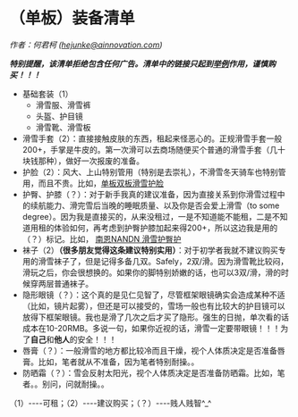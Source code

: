 # （单板）装备清单

*作者：何君柯 (hejunke@ainnovation.com)*

***特别提醒，该清单拒绝包含任何广告。清单中的链接只起到<u>举例</u>作用，谨慎购买！！！***

* 基础套装（1）
	* 滑雪服、滑雪裤
	* 头盔、护目镜
	* 滑雪靴、滑雪板
* 滑雪手套（2）：直接接触皮肤的东西，租起来怪恶心的。正规滑雪手套一般200+，手掌是牛皮的。第一次滑可以去商场随便买个普通的滑雪手套（几十块钱那种），做好一次报废的准备。
* 护脸（2）：风大、上山特别管用（特别是去崇礼），不滑雪冬天骑车也特别管用，而且不贵。比如，[单板双板滑雪护脸][1]
* 护臀、护膝（？）：对于新手我真的建议准备，因为直接关系到你滑雪过程中的续航能力、滑完雪后当晚的睡眠质量、以及你是否会爱上滑雪（to some degree）。因为我是直接买的，从来没租过，一是不知道能不能租，二是不知道用租的体验如何，再考虑到护臀护膝加起来得200+，所以这边我是用的（？）标记。比如， [南恩NANDN 滑雪护臀护][2]
* 袜子（2）**（很多朋友觉得这条建议特别实用）**：对于初学者我就不建议购买专用的滑雪袜子了，但是记得多备几双。Safely，2双/滑。因为滑雪靴比较闷，滑玩之后，你会很想换的。如果你的脚特别娇嫩的话，也可以3双/滑，滑的时候穿两层普通袜子。
* 隐形眼镜（？）：这个真的是见仁见智了，尽管框架眼镜确实会造成某种不适（比如，镜片起雾），但还是可以接受的，雪场一般也有比较大的护目镜可以放得下框架眼镜。我也是滑了几次之后才买了隐形。强生的日抛，单次看的话成本在10-20RMB。多说一句，如果你近视的话，滑雪一定要带眼镜！！！为了**自己**和**他人**的安全！！！
* 唇膏（？）：一般滑雪的地方都比较冷而且干燥，视个人体质决定是否准备唇膏。比如，笔者就从不准备，因为笔者特别耐操。。
* 防晒霜（？）：雪会反射太阳光，视个人体质决定是否准备防晒霜。比如，笔者。。别问，问就耐操。。

（1）----可租；（2）----建议购买；（？）----贱人贱智^_^

[1]: https://detail.tmall.com/item.htm?spm=a230r.1.14.22.4cfb36ffJtu5tm&id=42283944064&ns=1&abbucket=20
[2]: https://detail.tmall.com/item.htm?id=540922489060&spm=a1z09.2.0.0.6c882e8dvza9G7&_u=7f771cge400